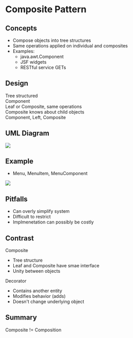 # Composite Pattern

## Concepts

* Compose objects into tree structures
* Same operations applied on individual and composites
* Examples:
  - java.awt.Component
  - JSF widgets
  - RESTful service GETs

## Design

Tree structured  
Component  
Leaf or Composite, same operations  
Composite knows about child objects  
Component, Left, Composite

## UML Diagram

![](https://www.plantuml.com/plantuml/png/TOz12W8n34NtESLVgj11j-9YOBPU8awZ5jfcQACRyUvAHGSKLmdvd_T8NusBNL8aFbGhF1e6JPDcoOOR0Jf9OGkQ5qkw4usHQyLU-FW_RO0QJ7ug07lVPf6aLsdhIMmuX-XVYDc-Sww9lauVEj4iKlTEMc-BTTUjuB2XNh9_llS0)

## Example

- Menu, MenuItem, MenuComponent

![](https://www.plantuml.com/plantuml/png/bP5D3e8m48NtFSKi8P4B4698N9ce6-C1Aam8INz8ExX1xkvOehR-B5p1UxmtV9EfFKb7erP2dZqvsH3iqOmRgmThq11C0i18ZIKSoVMcOpawzLGiEwG31x8yYh1tSYgnfiSFPY2xkCdtWPyKERCGZPBU1vw0eMCmNyAkzrGbj6lc2VaiHbx5n3adPDjchs7yHcMwTVwckUDGsml-NKjN_LniIwXX-Xe4W7isFKTrBOfG_E67WKi9B5ifJuscvLlV0000)

## Pitfalls

* Can overly simplify system
* Difficult to restrict
* Implmenetation can possibly be costly

## Contrast

Composite
- Tree structure
- Leaf and Composite have smae interface
- Unity between objects

Decorator
- Contains another entity
- Modifies behavior (adds)
- Doesn't change underlying object

## Summary

Composite != Composition